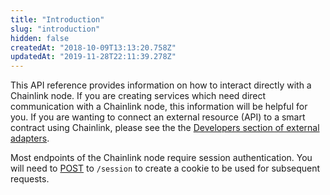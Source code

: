 ```yaml
---
title: "Introduction"
slug: "introduction"
hidden: false
createdAt: "2018-10-09T13:13:20.758Z"
updatedAt: "2019-11-28T22:11:39.278Z"
---
```

This API reference provides information on how to interact directly with a Chainlink node. If you are creating services which need direct communication with a Chainlink node, this information will be helpful for you. If you are wanting to connect an external resource (API) to a smart contract using Chainlink, please see the the [Developers section of external adapters](doc:developers).

Most endpoints of the Chainlink node require session authentication. You will need to [POST](ref:sessions) to `/session` to create a cookie to be used for subsequent requests.